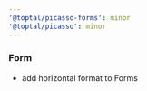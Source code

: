 ```yaml
---
'@toptal/picasso-forms': minor
'@toptal/picasso': minor
---
```


### Form

- add horizontal format to Forms
